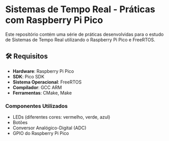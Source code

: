 # Sistemas de Tempo Real - Práticas com Raspberry Pi Pico

Este repositório contém uma série de práticas desenvolvidas para o estudo de Sistemas de Tempo Real utilizando o Raspberry Pi Pico e FreeRTOS.


## 🛠️ Requisitos

- **Hardware**: Raspberry Pi Pico
- **SDK**: Pico SDK
- **Sistema Operacional**: FreeRTOS
- **Compilador**: GCC ARM
- **Ferramentas**: CMake, Make

### Componentes Utilizados
- LEDs (diferentes cores: vermelho, verde, azul)
- Botões
- Conversor Analógico-Digital (ADC)
- GPIO do Raspberry Pi Pico

